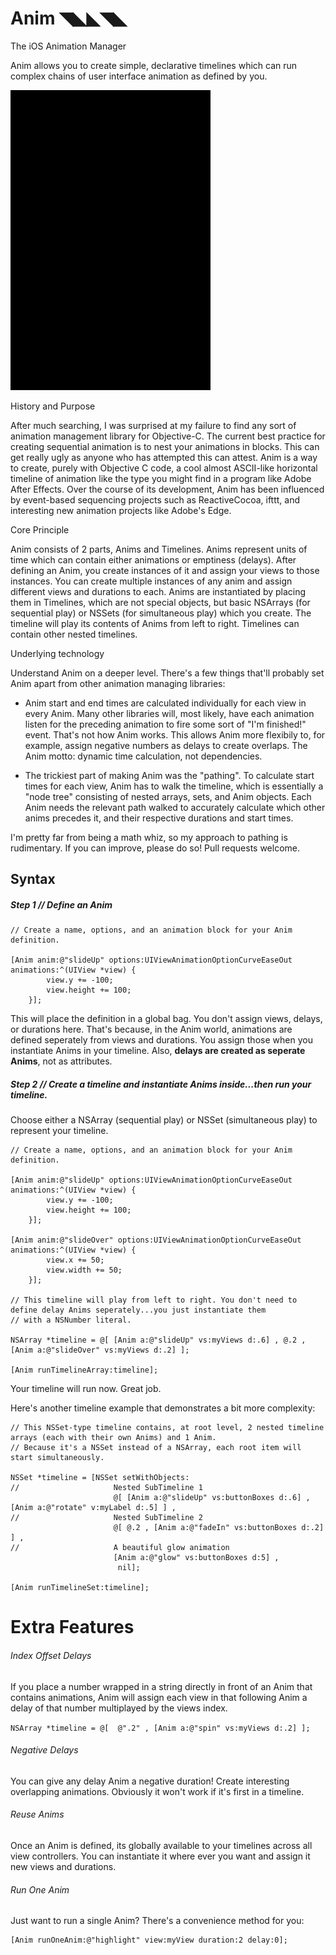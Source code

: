 Anim ◥◣◣◥◣
====

The iOS Animation Manager

Anim allows you to create simple, declarative timelines which can run complex chains of user interface animation as defined by you.

![Anim demo](/AnimTest/anim.gif?raw=true)


History and Purpose

After much searching, I was surprised at my failure to find any sort of animation management library for Objective-C. 
The current best practice for creating sequential animation is to nest your animations in blocks. This can get really ugly as anyone who has attempted this can attest. Anim is a way to create, purely with Objective C code, a cool almost ASCII-like horizontal timeline of animation like the type you might find in a program like Adobe After Effects. Over the course of its development, Anim has been influenced by event-based sequencing projects such as ReactiveCocoa, ifttt, and interesting new animation projects like Adobe's Edge.

Core Principle

Anim consists of 2 parts, Anims and Timelines. Anims represent units of time which can contain either animations or emptiness (delays). After defining an Anim, you create instances of it and assign your views to those instances. You can create multiple instances of any anim and assign different views and durations to each.  Anims are instantiated by placing them in Timelines, which are not special objects, but basic NSArrays (for sequential play) or NSSets (for simultaneous play) which you create. The timeline will play its contents of Anims from left to right. Timelines can contain other nested timelines.

Underlying technology

Understand Anim on a deeper level. There's a few things that'll probably set Anim apart from other animation managing libraries:

 - Anim start and end times are calculated individually for each view in every Anim. Many other libraries will, most likely, have each animation listen for the preceding animation to fire some sort of "I'm finished!" event. That's not how Anim works. This allows Anim more flexibily to, for example, assign negative numbers as delays to create overlaps. The Anim motto: dynamic time calculation, not dependencies.
 
 - The trickiest part of making Anim was the "pathing". To calculate start times for each view, Anim has to walk the timeline, which is essentially a "node tree" consisting of nested arrays, sets, and Anim objects. Each Anim needs the relevant path walked to accurately calculate which other anims precedes it, and their respective durations and start times. 
 
 I'm pretty far from being a math whiz, so my approach to pathing is rudimentary. If you can improve, please do so! Pull requests welcome.
 


## Syntax

##### *Step 1* // Define an Anim

```
// Create a name, options, and an animation block for your Anim definition.

[Anim anim:@"slideUp" options:UIViewAnimationOptionCurveEaseOut animations:^(UIView *view) {
        view.y += -100;
        view.height += 100;
    }];
```
    
    
    
This will place the definition in a global bag. You don't assign views, delays, or durations here. That's because, in the Anim world, animations are defined seperately from views and durations. You assign those when you instantiate Anims in your timeline. Also, **delays are created as seperate Anims**, not as attributes.

##### *Step 2* // Create a timeline and instantiate Anims inside...then run your timeline.

Choose either a NSArray (sequential play) or NSSet (simultaneous play) to represent your timeline.

```
// Create a name, options, and an animation block for your Anim definition.

[Anim anim:@"slideUp" options:UIViewAnimationOptionCurveEaseOut animations:^(UIView *view) {
        view.y += -100;
        view.height += 100;
    }];
    
[Anim anim:@"slideOver" options:UIViewAnimationOptionCurveEaseOut animations:^(UIView *view) {
        view.x += 50;
        view.width += 50;
    }];
    
// This timeline will play from left to right. You don't need to define delay Anims seperately...you just instantiate them
// with a NSNumber literal.

NSArray *timeline = @[ [Anim a:@"slideUp" vs:myViews d:.6] , @.2 , [Anim a:@"slideOver" vs:myViews d:.2] ];
   
[Anim runTimelineArray:timeline];

```

Your timeline will run now. Great job.

Here's another timeline example that demonstrates a bit more complexity:

```
// This NSSet-type timeline contains, at root level, 2 nested timeline arrays (each with their own Anims) and 1 Anim. 
// Because it's a NSSet instead of a NSArray, each root item will start simultaneously.

NSSet *timeline = [NSSet setWithObjects:
//                     Nested SubTimeline 1
                       @[ [Anim a:@"slideUp" vs:buttonBoxes d:.6] , [Anim a:@"rotate" v:myLabel d:.5] ] ,
//                     Nested SubTimeline 2
                       @[ @.2 , [Anim a:@"fadeIn" vs:buttonBoxes d:.2] ] ,
//                     A beautiful glow animation
                       [Anim a:@"glow" vs:buttonBoxes d:5] ,
                        nil];

[Anim runTimelineSet:timeline];
```

# Extra Features

###### Index Offset Delays

If you place a number wrapped in a string directly in front of an Anim that contains animations, Anim will assign each view in that following Anim a delay of that number multiplayed by the views index.

```NSArray *timeline = @[  @".2" , [Anim a:@"spin" vs:myViews d:.2] ];```

###### Negative Delays

You can give any delay Anim a negative duration! Create interesting overlapping animations. Obviously it won't work if it's first in a timeline.

###### Reuse Anims

Once an Anim is defined, its globally available to your timelines across all view controllers. You can instantiate it where ever you want and assign it new views and durations.

###### Run One Anim

Just want to run a single Anim? There's a convenience method for you:

```
[Anim runOneAnim:@"highlight" view:myView duration:2 delay:0];
```

